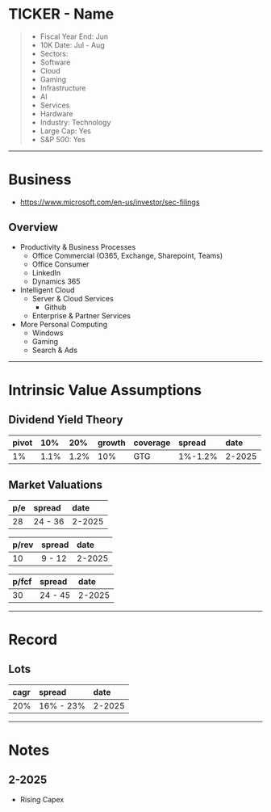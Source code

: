# TICKER - Name

>- Fiscal Year End: Jun 
>- 10K Date:  Jul - Aug
>- Sectors: 
>  - Software
>  - Cloud 
>  - Gaming
>  - Infrastructure
>  - AI
>  - Services
>  - Hardware
>- Industry: Technology 
>- Large Cap: Yes
>- S&P 500: Yes

---

# Business
- https://www.microsoft.com/en-us/investor/sec-filings

## Overview
- Productivity & Business Processes
  - Office Commercial (O365, Exchange, Sharepoint, Teams)
  - Office Consumer
  - LinkedIn
  - Dynamics 365
- Intelligent Cloud
  - Server & Cloud Services
    - Github
  - Enterprise & Partner Services
- More Personal Computing 
  - Windows 
  - Gaming
  - Search & Ads

---

# Intrinsic Value Assumptions

## Dividend Yield Theory
| pivot | 10%  | 20%  | growth | coverage | spread  | date   |
|:------|:-----|:-----|:-------|:---------|:--------|:-------|
| 1%    | 1.1% | 1.2% | 10%    | GTG      | 1%-1.2% | 2-2025 |


## Market Valuations
| p/e | spread  | date    |
|:----|:--------|:--------|
| 28  | 24 - 36 | 2-2025  |


| p/rev | spread | date   |
|:------|:-------|:-------|
| 10    | 9 - 12 | 2-2025 |

| p/fcf | spread   | date   |
|:------|:---------|:-------|
| 30    | 24 - 45  | 2-2025 |

---

# Record
## Lots
| cagr | spread    | date   |
|:-----|:----------|:-------|
| 20%  | 16% - 23% | 2-2025 |

---

# Notes 
## 2-2025
- Rising Capex
